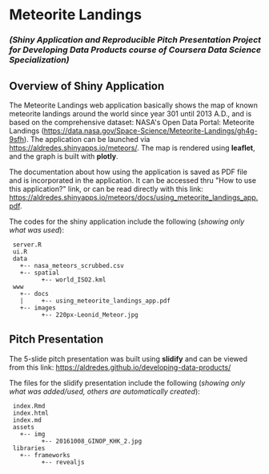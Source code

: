 # Meteorite Landings
### _(Shiny Application and Reproducible Pitch Presentation Project for Developing Data Products course of Coursera Data Science Specialization)_


## Overview of Shiny Application

The Meteorite Landings web application basically shows the map of known meteorite landings around the world since year 301 until 2013 A.D., and is based on the comprehensive dataset: NASA's Open Data Portal: Meteorite Landings (https://data.nasa.gov/Space-Science/Meteorite-Landings/gh4g-9sfh). The application can be launched via https://aldredes.shinyapps.io/meteors/. The map is rendered using **leaflet**, and the graph is built with **plotly**.  

The documentation about how using the application is saved as PDF file and is incorporated in the application.  It can be accessed thru "How to use this application?" link, or can be read directly with this link: https://aldredes.shinyapps.io/meteors/docs/using_meteorite_landings_app.pdf.

The codes for the shiny application include the following (_showing only what was used_): 

```
 server.R
 ui.R
 data  
   +-- nasa_meteors_scrubbed.csv
   +-- spatial
         +-- world_ISO2.kml
 www
   +-- docs
   |     +-- using_meteorite_landings_app.pdf
   +-- images
         +-- 220px-Leonid_Meteor.jpg
```


## Pitch Presentation 

The 5-slide pitch presentation was built using **slidify** and can be viewed from this link: https://aldredes.github.io/developing-data-products/

The files for the slidify presentation include the following (_showing only what was added/used, others are automatically created_): 

```
 index.Rmd
 index.html
 index.md
 assets	
   +-- img
         +-- 20161008_GINOP_KHK_2.jpg
 libraries
   +-- frameworks
         +-- revealjs
```
